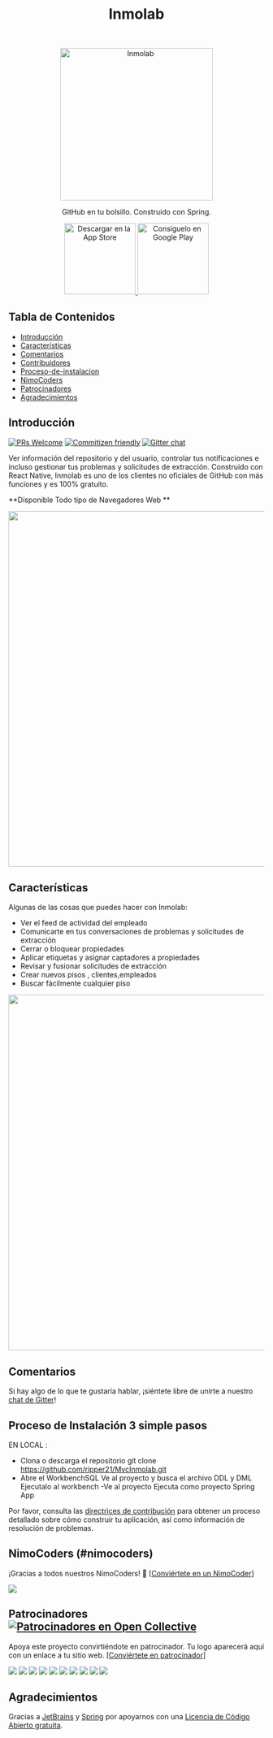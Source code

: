 <h1 align="center"> Inmolab </h1> <br>
<p align="center">
  <a href="https://github.com/ripper21/MvcInmolab/">
    <img alt="Inmolab" title="Inmolab" src="http://i.imgur.com/c0efZMp.png" width="300">
  </a>
</p>

<p align="center">
  GitHub en tu bolsillo. Construido con Spring.
</p>

<p align="center">
  <a href="https://google.com">
    <img alt="Descargar en la App Store" title="App Store" src="http://i.imgur.com/0n2zqHD.png" width="140">
  </a>

  <a href="https://google.com">
    <img alt="Consíguelo en Google Play" title="Google Play" src="http://i.imgur.com/mtGRPuM.png" width="140">
  </a>
</p>

<!-- START doctoc generated TOC please keep comment here to allow auto update -->
<!-- DON'T EDIT THIS SECTION, INSTEAD RE-RUN doctoc TO UPDATE -->
## Tabla de Contenidos

- [Introducción](#Introducción)
- [Características](#Características)
- [Comentarios](#Comentarios)
- [Contribuidores](#contributors)
- [Proceso-de-instalacion](#Proceso-de-instalacion)
- [NimoCoders](#NimoCoders)
- [Patrocinadores](#Patrocinadores)
- [Agradecimientos](#Agradecimientos)

<!-- END doctoc generated TOC please keep comment here to allow auto update -->

## Introducción

[![PRs Welcome](https://img.shields.io/badge/PRs-welcome-brightgreen.svg?style=flat-square)](http://makeapullrequest.com)
[![Commitizen friendly](https://img.shields.io/badge/commitizen-friendly-brightgreen.svg?style=flat-square)](http://commitizen.github.io/cz-cli/)
[![Gitter chat](https://img.shields.io/badge/chat-on_gitter-008080.svg?style=flat-square)](https://gitter.im/git-point)

Ver información del repositorio y del usuario, controlar tus notificaciones e incluso gestionar tus problemas y solicitudes de extracción. Construido con React Native, Inmolab es uno de los clientes no oficiales de GitHub con más funciones y es 100% gratuito.

**Disponible Todo tipo de Navegadores Web **

<p align="center">
  <img src = "http://i.imgur.com/W93xFCP.png" width=700>

</p>

## Características

Algunas de las cosas que puedes hacer con Inmolab:

* Ver el feed de actividad del empleado
* Comunicarte en tus conversaciones de problemas y solicitudes de extracción
* Cerrar o bloquear propiedades
* Aplicar etiquetas y asignar captadores a propiedades
* Revisar y fusionar solicitudes de extracción
* Crear nuevos pisos , clientes,empleados 
* Buscar fácilmente cualquier piso


<p align="center">
  <img src = "http://i.imgur.com/HsvEeKo.png" width=700>
</p>


## Comentarios

Si hay algo de lo que te gustaría hablar, ¡siéntete libre de unirte a nuestro [chat de Gitter](https://gitter.im/git-point)!

## Proceso de Instalación 3 simple pasos 

 EN LOCAL :
- Clona o descarga el repositorio
git clone https://github.com/ripper21/MvcInmolab.git
- Abre el WorkbenchSQL
 Ve al proyecto y busca el archivo DDL y DML
 Ejecutalo al workbench
-Ve al proyecto 
  Ejecuta como proyecto Spring App 
  


Por favor, consulta las [directrices de contribución](./CONTRIBUTING.md) para obtener un proceso detallado sobre cómo construir tu aplicación, así como información de resolución de problemas.


## NimoCoders (#nimocoders)

¡Gracias a todos nuestros NimoCoders! 🙏 [[Conviértete en un NimoCoder](https://opencollective.com/git-point#backer)]

<a href="https://opencollective.com/git-point#backers" target="_blank"><img src="https://opencollective.com/git-point/backers.svg?width=890"></a>

## Patrocinadores [![Patrocinadores en Open Collective](https://opencollective.com/git-point/sponsors/badge.svg)](#sponsors)

Apoya este proyecto convirtiéndote en patrocinador. Tu logo aparecerá aquí con un enlace a tu sitio web. [[Conviértete en patrocinador](https://opencollective.com/git-point#sponsor)]

<a href="https://opencollective.com/git-point/sponsor/0/website" target="_blank"><img src="https://opencollective.com/git-point/sponsor/0/avatar.svg"></a>
<a href="https://opencollective.com/git-point/sponsor/1/website" target="_blank"><img src="https://opencollective.com/git-point/sponsor/1/avatar.svg"></a>
<a href="https://opencollective.com/git-point/sponsor/2/website" target="_blank"><img src="https://opencollective.com/git-point/sponsor/2/avatar.svg"></a>
<a href="https://opencollective.com/git-point/sponsor/3/website" target="_blank"><img src="https://opencollective.com/git-point/sponsor/3/avatar.svg"></a>
<a href="https://opencollective.com/git-point/sponsor/4/website" target="_blank"><img src="https://opencollective.com/git-point/sponsor/4/avatar.svg"></a>
<a href="https://opencollective.com/git-point/sponsor/5/website" target="_blank"><img src="https://opencollective.com/git-point/sponsor/5/avatar.svg"></a>
<a href="https://opencollective.com/git-point/sponsor/6/website" target="_blank"><img src="https://opencollective.com/git-point/sponsor/6/avatar.svg"></a>
<a href="https://opencollective.com/git-point/sponsor/7/website" target="_blank"><img src="https://opencollective.com/git-point/sponsor/7/avatar.svg"></a>
<a href="https://opencollective.com/git-point/sponsor/8/website" target="_blank"><img src="https://opencollective.com/git-point/sponsor/8/avatar.svg"></a>
<a href="https://opencollective.com/git-point/sponsor/9/website" target="_blank"><img src="https://opencollective.com/git-point/sponsor/9/avatar.svg"></a>

## Agradecimientos

Gracias a [JetBrains](https://www.jetbrains.com) y [Spring](https://www.jetbrains.com) por apoyarnos con una [Licencia de Código Abierto gratuita](https://www.jetbrains.com/buy/opensource).
